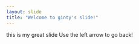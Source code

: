 ```yaml
---
layout: slide
title: "Welcome to ginty's slide!"
---
```

this is my great slide
Use the left arrow to go back!
